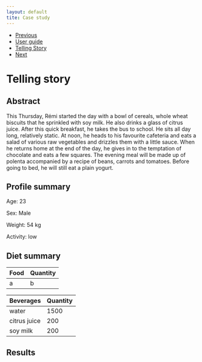 ```yaml
---
layout: default
tite: Case study
---
```

<nav aria-label="Page navigation example">
  <ul class="pagination justify-content-end">
    <li class="page-item disabled">
      <a class="page-link" href="./app.html">Previous</a>
    </li>
    <li class="page-item"><a class="page-link" href="./app.html">User guide</a></li>
    <li class="page-item"><a class="page-link" href="#">Telling Story</a></li>
    <li class="page-item">
      <a class="page-link" href="#" tabindex="-1">Next</a>
    </li>
  </ul>
</nav>

# Telling story

## Abstract

This Thursday, Rémi started the day with a bowl of cereals, whole wheat biscuits that he sprinkled with soy milk. He also drinks a glass of citrus juice. After this quick breakfast, he takes the bus to school. He sits all day long, relatively static. At noon, he heads to his favourite cafeteria and eats a salad of various raw vegetables and drizzles them with a little sauce. When he returns home at the end of the day, he gives in to the temptation of chocolate and eats a few squares. The evening meal will be made up of polenta accompanied by a recipe of beans, carrots and tomatoes. Before going to bed, he will still eat a plain yogurt.

## Profile summary
Age: 23

Sex: Male

Weight: 54 kg

Activity: low

## Diet summary
| Food        | Quantity
| ------|-----|
|a|b

| Beverages        | Quantity
| ------|-----|
|water|1500
|citrus juice|200
|soy milk|200

## Results




